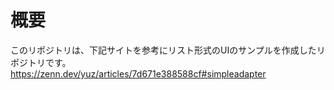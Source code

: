 # 概要

このリポジトリは、下記サイトを参考にリスト形式のUIのサンプルを作成したリポジトリです。
https://zenn.dev/yuz/articles/7d671e388588cf#simpleadapter
